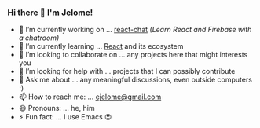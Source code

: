 ### Hi there 👋 I'm Jelome!

- 🔭 I’m currently working on ... [react-chat](https://github.com/ejelome/react-chat) _(Learn React and Firebase with a chatroom)_
- 🌱 I’m currently learning ... [React](https://reactjs.org) and its ecosystem
- 👯 I’m looking to collaborate on ... any projects here that might interests you
- 🤔 I’m looking for help with ... projects that I can possibly contribute
- 💬 Ask me about ... any meaningful discussions, even outside computers :)
- 📫 How to reach me: ... [ejelome@gmail.com](mailto:ejelome@gmail.com)
- 😄 Pronouns: ... he, him
- ⚡ Fun fact: ... I use Emacs 😍
